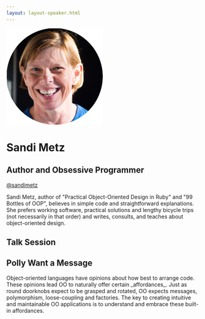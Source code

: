 ```yaml
---
layout: layout-speaker.html
---
```

<div class="container section featured-speaker">
  <div class="row">
    <div class="col-xs-12 col-sm-2 img-container">
      <img class="speaker-page-img" src="../img/speakers/Sandi-Metz-ON.png">
    </div>
    <div class="col-xs-12 col-sm-10 copy-container">
        <h1 class="speaker-header">Sandi Metz</h1>
        <h2 class="speaker-subtitle">Author and Obsessive Programmer</h2>
        <p><a class="speaker-handle" href="https://twitter.com/sandimetz" target="_blank">@sandimetz</a></p>
        <p>Sandi Metz, author of "Practical Object-Oriented Design in Ruby" and "99 Bottles of OOP", believes in simple code and straightforward explanations. She prefers working software, practical solutions and lengthy bicycle trips (not necessarily in that order) and writes, consults, and teaches about object-oriented design.</p>
        <h2 class="speaker-subheader">Talk Session</h2>
        <h2 class="speaker-subheader gold">Polly Want a Message</h2>
        <p>Object-oriented languages have opinions about how best to arrange code. These opinions lead OO to naturally offer certain _affordances_. Just as round doorknobs expect to be grasped and rotated, OO expects messages, polymorphism, loose-coupling and factories. The key to creating intuitive and maintainable OO applications is to understand and embrace these built-in affordances.</p>
    </div>
  </div>
</div>